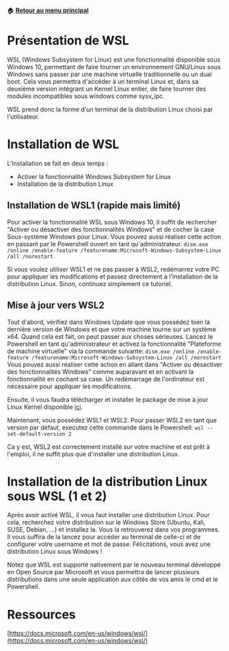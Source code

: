 :house: [**Retour au menu principal**](/TChelp)

# Présentation de WSL

WSL (Windows Subsystem for Linux) est une fonctionnalité disponible sous Windows 10, permettant de faire tourner un environnement GNU/Linux sous Windows sans passer par une machine virtuelle traditionnelle ou un dual boot. Cela vous permettra d'accéder à un terminal Linux et, dans sa deuxième version intégrant un Kernel Linux entier, de faire tourner des modules incompatibles sous windows comme sysv_ipc.

WSL prend donc la forme d'un terminal de la distribution Linux choisi par l'utilisateur.



# Installation de WSL

L'Installation se fait en deux temps :
- Activer la fonctionnalité Windows Subsystem for Linux
- Installation de la distribution Linux

## Installation de WSL1 (rapide mais limité)

Pour activer la fonctionnalité WSL sous Windows 10, il suffit de rechercher
"Activer ou désactiver des fonctionnalités Windows" et de cocher la case Sous-système Windows pour Linux.
Vous pouvez aussi réaliser cette action en passant par le Powershell ouvert en tant qu'administrateur.
`dism.exe /online /enable-feature /featurename:Microsoft-Windows-Subsystem-Linux /all /norestart`

Si vous voulez utiliser WSL1 et ne pas passer à WSL2, redémarrez votre PC pour appliquer les modifications et passez directement à l'installation de la distribution Linux. Sinon, continuez simplement ce tutoriel.

## Mise à jour vers WSL2

Tout d'abord, vérifiez dans Windows Update que vous possédez bien la dernière version de Windows et que votre machine tourne sur un système x64. Quand cela est fait, on peut passer aux choses sérieuses.
Lancez le Powershell en tant qu'administrateur et activez la fonctionnalité "Plateforme de machine virtuelle" via la commande suivante:
`dism.exe /online /enable-feature /featurename:Microsoft-Windows-Subsystem-Linux /all /norestart`
Vous pouvez aussi réaliser cette action en allant dans "Activer ou désactiver des fonctionnalités Windows" comme auparavant et en activant la fonctionnalité en cochant sa case. Un redémarrage de l'ordinateur est nécessaire pour appliquer les modifications.

Ensuite, il vous faudra télécharger et installer le package de mise à jour Linux Kernel disponible [ici](https://wslstorestorage.blob.core.windows.net/wslblob/wsl_update_x64.msi).

Maintenant, vous possédez WSL1 et WSL2. Pour passer WSL2 en tant que version par défaut, executez cette commande dans le Powershell:
`wsl --set-default-version 2`

Ca y est, WSL2 est correctement installé sur votre machine et est prêt à l'emploi, il ne suffit plus que d'installer une distribution Linux.


# Installation de la distribution Linux sous WSL (1 et 2)

Après avoir activé WSL, il vous faut installer une distribution Linux. Pour cela, recherchez votre distribution sur le Windows Store (Ubuntu, Kali, SUSE, Debian, ...) et installez la. Vous la retrouverez dans vos programmes. Il vous suffira de la lancez pour accéder au terminal de celle-ci et de configurer votre username et mot de passe.
Félicitations, vous avez une distribution Linux sous Windows !

Notez que WSL est supporté nativement par le nouveau terminal développé en Open Source par Microsoft et vous permettra de lancer plusieurs distributions dans une seule application aux côtés de vos amis le cmd et le Powershell.

# Ressources
[https://docs.microsoft.com/en-us/windows/wsl/](https://docs.microsoft.com/en-us/windows/wsl/)

